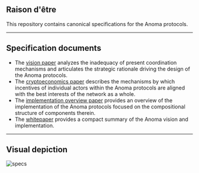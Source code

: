 ## Raison d'être

This repository contains canonical specifications for the Anoma protocols.

---

## Specification documents

- The [vision paper](./rendered/vision-paper.pdf) analyzes the inadequacy of present coordination mechanisms and articulates the strategic rationale driving the design of the Anoma protocols.
- The [cryptoeconomics paper](./rendered/cryptoeconomics-paper.pdf) describes the mechanisms by which incentives of individual actors within the Anoma protocols are aligned with the best interests of the network as a whole.
- The [implementation overview paper](./rendered/implementation-overview-paper.pdf) provides an overview of the implementation of the Anoma protocols focused on the compositional structure of components therein.
- The [whitepaper](./rendered/whitepaper.pdf) provides a compact summary of the Anoma vision and implementation.

---

## Visual depiction

![specs](./specs.png)
